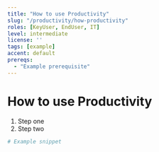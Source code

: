 ```yaml
---
title: "How to use Productivity"
slug: "/productivity/how-productivity"
roles: [KeyUser, EndUser, IT]
level: intermediate
license: ''
tags: [example]
accent: default
prereqs:
  - "Example prerequisite"
---
```


# How to use Productivity

1. Step one
2. Step two

```powershell
# Example snippet
```
